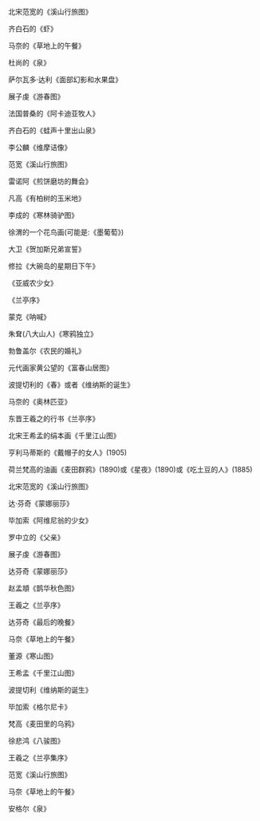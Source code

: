 北宋范宽的《溪山行旅图》

齐白石的《虾》

马奈的《草地上的午餐》

杜尚的《泉》

萨尔瓦多·达利《面部幻影和水果盘》

展子虔《游春图》

法国普桑的《阿卡迪亚牧人》

齐白石的《蛙声十里出山泉》

李公麟《维摩诘像》

范宽《溪山行旅图》

雷诺阿《煎饼磨坊的舞会》

凡高《有柏树的玉米地》

李成的《寒林骑驴图》

徐渭的一个花鸟画(可能是:《墨葡萄》)

大卫《贺加斯兄弟宣誓》

修拉《大碗岛的星期日下午》

《亚威农少女》

《兰亭序》

蒙克《呐喊》

朱耷(八大山人)《寒鸦独立》

勃鲁盖尔《农民的婚礼》

元代画家黄公望的《富春山居图》

波提切利的《春》或者《维纳斯的诞生》

马奈的《奥林匹亚》

东晋王羲之的行书《兰亭序》

北宋王希孟的绢本画《千里江山图》

亨利马蒂斯的《戴帽子的女人》(1905)

荷兰梵高的油画《麦田群鸦》(1890)或《星夜》(1890)或《吃土豆的人》(1885)

北宋范宽的《溪山行旅图》

达·芬奇《蒙娜丽莎》

毕加索《阿维尼翁的少女》

罗中立的《父亲》

展子虔《游春图》

达芬奇《蒙娜丽莎》

赵孟頫《鹊华秋色图》

王羲之《兰亭序》

达芬奇《最后的晚餐》

马奈《草地上的午餐》

董源《寒山图》

王希孟《千里江山图》

波提切利《维纳斯的诞生》

毕加索《格尔尼卡》

梵高《麦田里的乌鸦》

徐悲鸿《八骏图》

王羲之《兰亭集序》

范宽《溪山行旅图》

马奈《草地上的午餐》

安格尔《泉》
